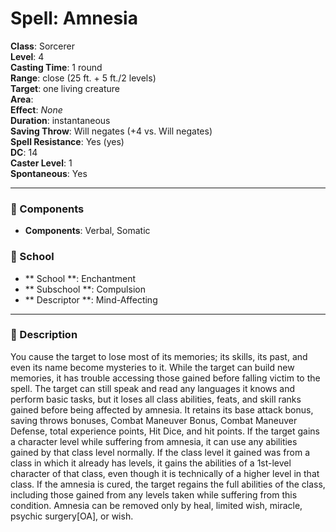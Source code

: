 
# Spell: Amnesia
**Class**: Sorcerer  
**Level**: 4  
**Casting Time**: 1 round  
**Range**: close (25 ft. + 5 ft./2 levels)   
**Target**: one living creature  
**Area**:   
**Effect**: _None_  
**Duration**: instantaneous  
**Saving Throw**: Will negates (+4 vs. Will negates)  
**Spell Resistance**: Yes (yes)  
**DC**: 14  
**Caster Level**: 1  
**Spontaneous**: Yes

---

### 🔮 Components
- **Components**: Verbal, Somatic

### 🏫 School
- ** School **: Enchantment
- ** Subschool **: Compulsion
- ** Descriptor **: Mind-Affecting
---

### 📜 Description
You cause the target to lose most of its memories; its skills, its past, and even its name become mysteries to it. While the target can build new memories, it has trouble accessing those gained before falling victim to the spell. The target can still speak and read any languages it knows and perform basic tasks, but it loses all class abilities, feats, and skill ranks gained before being affected by amnesia. It retains its base attack bonus, saving throws bonuses, Combat Maneuver Bonus, Combat Maneuver Defense, total experience points, Hit Dice, and hit points. If the target gains a character level while suffering from amnesia, it can use any abilities gained by that class level normally. If the class level it gained was from a class in which it already has levels, it gains the abilities of a 1st-level character of that class, even though it is technically of a higher level in that class. If the amnesia is cured, the target regains the full abilities of the class, including those gained from any levels taken while suffering from this condition. Amnesia can be removed only by heal, limited wish, miracle, psychic surgery[OA], or wish.
